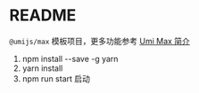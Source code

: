 <!--
 * @Author: fuzhenghao
 * @Date: 2024-04-29 01:30:11
 * @LastEditTime: 2024-05-16 07:04:18
 * @LastEditors: fuzhenghao
 * @Description: 
 * @FilePath: \class_detection_frontend\README.md
-->
# README

`@umijs/max` 模板项目，更多功能参考 [Umi Max 简介](https://umijs.org/docs/max/introduce)

1. npm install --save -g yarn
2. yarn install
3. npm run start 启动
